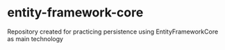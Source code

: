 # entity-framework-core
Repository created for practicing persistence using EntityFrameworkCore as main technology
